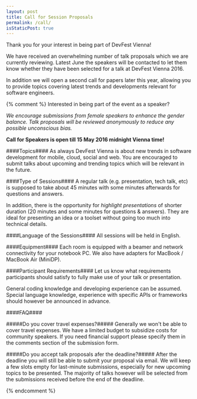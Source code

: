 ```yaml
---
layout: post
title: Call for Session Proposals
permalink: /call/
isStaticPost: true
---
```


Thank you for your interest in being part of DevFest Vienna!

We have received an overwhelming number of talk proposals which we are currently reviewing.
Latest June the speakers will be contacted to let them know whether they have been selected for a talk at DevFest Vienna 2016.

In addition we will open a second call for papers later this year, allowing you to provide topics covering latest trends and developments relevant for software engineers.

{% comment %}
Interested in being part of the event as a speaker?

_We encourage submissions from female speakers to enhance the gender balance.
Talk proposals will be reviewed anonymously to reduce any possible unconscious bias._

**Call for Speakers is open till 15 May 2016 midnight Vienna time!**

####Topics####
As always DevFest Vienna is about new trends in software development for mobile, cloud, social and web.
You are encouraged to submit talks about upcoming and trending topics which will be relevant in the future.

####Type of Sessions####
A regular talk (e.g. presentation, tech talk, etc) is supposed
to take about 45 minutes with some minutes afterwards for
questions and answers.

In addition, there is the opportunity for _highlight presentations_
of shorter duration (20 minutes and some minutes for questions & answers).
They are ideal for presenting an idea or a toolset without going
too much into technical details.

####Language of the Sessions####
All sessions will be held in English.

####Equipment####
Each room is equipped with a beamer and network connectivity for your
notebook PC.
We also have adapters for MacBook / MacBook Air (MiniDP).

####Participant Requirements####
Let us know what requirements participants should satisfy to fully
make use of your talk or presentation.

General coding knowledge and developing experience can be assumed.
Special language knowledge, experience with specific APIs or
frameworks should however be announced in advance.

####FAQ####

#####Do you cover travel expenses?#####
Generally we won't be able to cover travel expenses.
We have a limited budget to subsidize costs for community speakers.
If you need financial support please specify them in the comments section of the submission form.

#####Do you accept talk proposals afer the deadline?#####
After the deadline you will still be able to submit your proposal via email.
We will keep a few slots empty for last-minute submissions, especially for new upcoming topics to be presented.
The majority of talks however will be selected from the submissions received before the end of the deadline.

{% endcomment %}

<img class="img-responsive feature-image" src="{{ site.baseurl }}/img/posts/call.jpg" style="display:none">